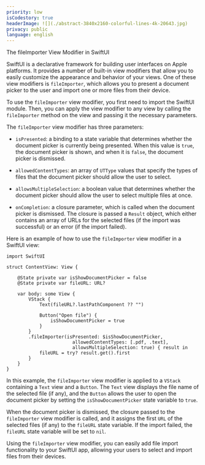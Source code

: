 ```yaml
---
priority: low
isCodestory: true
headerImage: ![](./abstract-3840x2160-colorful-lines-4k-20643.jpg)
privacy: public
language: english
---
```


 

The fileImporter View Modifier in SwiftUI

SwiftUI is a declarative framework for building user interfaces on Apple platforms.
It provides a number of built-in view modifiers that allow you to easily customize the appearance
and behavior of your views. One of these view modifiers is `fileImporter`, which allows you to 
present a document picker to the user and import one or more files from their device.

To use the `fileImporter` view modifier, you first need to import the SwiftUI module. Then, you can 
apply the view modifier to any view by calling the `fileImporter` method on the view and passing it 
the necessary parameters.

The `fileImporter` view modifier has three parameters:

* `isPresented`: a binding to a state variable that determines whether the document picker is currently 
being presented. When this value is `true`, the document picker is shown, and when it is `false`, the
 document picker is dismissed.

* `allowedContentTypes`: an array of `UTType` values that specify the types of files that the document 
picker should allow the user to select.

* `allowsMultipleSelection`: a boolean value that determines whether the document picker should allow 
the user to select multiple files at once.

* `onCompletion`: a closure parameter, which is called when the document picker is dismissed. The closure is passed a `Result` 
object, which either contains an array of URLs for the selected files (if the import was successful) or 
an error (if the import failed).

Here is an example of how to use the `fileImporter` view modifier in a SwiftUI view:
 

```
import SwiftUI

struct ContentView: View {
    
    @State private var isShowDocumentPicker = false
    @State private var fileURL: URL?
    
    var body: some View {
        VStack {
            Text(fileURL?.lastPathComponent ?? "")
            
            Button("Open file") {
                isShowDocumentPicker = true
            }
        }
        .fileImporter(isPresented: $isShowDocumentPicker,
                        allowedContentTypes: [.pdf, .text],
                        allowsMultipleSelection: true) { result in
            fileURL = try? result.get().first
        }
    }
}
```

In this example, the `fileImporter` view modifier is applied to a `VStack` containing a `Text` view and a `Button`. The `Text` view displays the file name of the selected file (if any), and the `Button` allows the user to open the document picker by setting the `isShowDocumentPicker` state variable to `true`.

When the document picker is dismissed, the closure passed to the `fileImporter` view modifier is called, and it assigns the first `URL` of the selected files (if any) to the `fileURL` state variable. If the import failed, the `fileURL` state variable will be set to `nil`.

Using the `fileImporter` view modifier, you can easily add file import functionality to your SwiftUI app, allowing your users to select and import files from their devices.